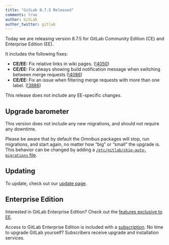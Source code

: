 ```yaml
---
title: "GitLab 8.7.5 Released"
comments: true
author: GitLab
author_twitter: gitlab
---
```


Today we are releasing version 8.7.5 for GitLab Community Edition (CE) and
Enterprise Edition (EE).

It includes the following fixes:

- **CE/EE:** Fix relative links in wiki pages. ([!4050])
- **CE/EE:** Fix always showing build notification message when switching
  between merge requests ([!4086])
- **CE/EE:** Fix an issue when filtering merge requests with more than one
  label. ([!3886])

This release does not include any EE-specific changes.

<!-- more -->

## Upgrade barometer

This version does not include any new migrations, and should not require any
downtime.

Please be aware that by default the Omnibus packages will stop, run migrations,
and start again, no matter how “big” or “small” the upgrade is. This behavior
can be changed by adding a [`/etc/gitlab/skip-auto-migrations`
file](http://doc.gitlab.com/omnibus/update/README.html).

## Updating

To update, check out our [update page](https://about.gitlab.com/update).

## Enterprise Edition

Interested in GitLab Enterprise Edition? Check out the [features exclusive to
EE](http://about.gitlab.com/features/#enterprise).

Access to GitLab Enterprise Edition is included with a [subscription](http://www.gitlab.com/subscription/).
No time to upgrade GitLab yourself? Subscribers receive upgrade and installation
services.

[!4050]: https://gitlab.com/gitlab-org/gitlab-ce/merge_requests/4050
[!4086]: https://gitlab.com/gitlab-org/gitlab-ce/merge_requests/4086
[!3886]: https://gitlab.com/gitlab-org/gitlab-ce/merge_requests/3886
